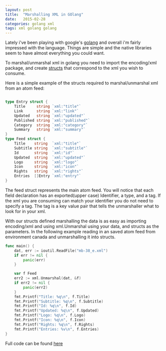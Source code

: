 ```yaml
---
layout: post
title:  "Marshalling XML in GOlang"
date:   2015-02-28
categories: golang xml
tags: xml golang golang
---
```


Lately i've been playing with google's [golang] and overall i'm fairly impressed with the language.  Things are simple and
 the native libraries seem to have almost everything you could want.  

 To marshal/unmarshal xml in golang you need to import the encoding/xml package, and create [structs] that correspond to the xml
 you wish to consume.

 Here is a simple example of the structs required to marshal/unmarshal xml from an atom feed:

```go

type Entry struct {
	Title     string `xml:"title"`
	Link      string `xml:"link"`
	Updated   string `xml:"updated"`
	Published string `xml:"published"`
	Category  string `xml:"category"`
	Summary   string `xml:"summary"`
}
type Feed struct {
	Title    string  `xml:"title"`
	Subtitle string  `xml:"subtitle"`
	Id       string  `xml:"id"`
	Updated  string  `xml:"updated"`
	Logo     string  `xml:"logo"`
	Icon     string  `xml:"icon"`
	Rights   string  `xml:"rights"`
	Entries  []Entry `xml:"entry"`
}
```
The feed struct represents the main atom feed.  You will notice that each field declaration has an exported(upper case)
 Identifier, a type, and a tag.  If the xml you are consuming can match your identifier you do not need to specify a tag.
 The tag is a key value pair that tells the unmarshaller what to look for in your xml.

 With our structs defined marshalling the data is as easy as importing encoding/xml and using xml.Unmarshal using
 your data, and structs as the parameters. In the following example reading in an saved atom feed from environment canada and unmarshalling it into structs.


```go
func main() {
	dat, err := ioutil.ReadFile("mb-38_e.xml")
	if err != nil {
		panic(err)
	}

	var f Feed
	err2 := xml.Unmarshal(dat, &f)
	if err2 != nil {
		panic(err2)
	}
	fmt.Printf("Title: %q\n", f.Title)
	fmt.Printf("Subtitle: %q\n", f.Subtitle)
	fmt.Printf("Id: %q\n", f.Id)
	fmt.Printf("Updated: %q\n", f.Updated)
	fmt.Printf("Logo: %q\n", f.Logo)
	fmt.Printf("Icon: %q\n", f.Icon)
	fmt.Printf("Rights: %q\n", f.Rights)
	fmt.Printf("Entries: %v\n", f.Entries)
}
```

Full code can be found [here](https://gist.github.com/ctwomey1/6373d3b447cb15490d19)


[golang]:https://golang.org
[structs]:https://golang.org/ref/spec#Struct_types
